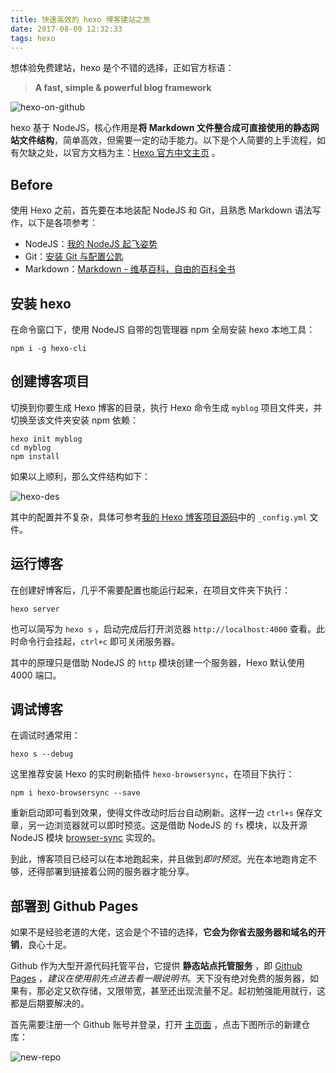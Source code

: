 ```yaml
---
title: 快速高效的 hexo 博客建站之旅 
date: 2017-08-09 12:32:33
tags: hexo
---
```


想体验免费建站，hexo 是个不错的选择，正如官方标语：

> **A fast, simple & powerful blog framework**

<!-- more -->

![hexo-on-github](hexo-on-github.png)

hexo 基于 NodeJS，核心作用是**将 Markdown 文件整合成可直接使用的静态网站文件结构**，简单高效，但需要一定的动手能力。以下是个人简要的上手流程，如有欠缺之处，以官方文档为主：[Hexo 官方中文主页](https://hexo.io/zh-cn/) 。

## Before

使用 Hexo 之前，首先要在本地装配 NodeJS 和 Git，且熟悉 Markdown 语法写作，以下是各项参考：

- NodeJS：[我的 NodeJS 起飞姿势](/2017/08/10/nodejs-run-first/)
- Git：[安装 Git 与配置公匙](/2017/08/10/git-run-first/)
- Markdown：[Markdown - 维基百科，自由的百科全书](https://zh.wikipedia.org/wiki/Markdown)

## 安装 hexo

在命令窗口下，使用 NodeJS 自带的包管理器 npm 全局安装 hexo 本地工具：

```shell
npm i -g hexo-cli
```

## 创建博客项目

切换到你要生成 Hexo 博客的目录，执行 Hexo 命令生成 `myblog` 项目文件夹，并切换至该文件夹安装 npm 依赖：

```shell
hexo init myblog
cd myblog
npm install
```

如果以上顺利，那么文件结构如下：

![hexo-des](hexo-des.png)

其中的配置并不复杂，具体可参考[我的 Hexo 博客项目源码](https://github.com/Aysnine/bnote)中的 `_config.yml` 文件。

## 运行博客

在创建好博客后，几乎不需要配置也能运行起来，在项目文件夹下执行：

```shell
hexo server
```

也可以简写为 `hexo s` ，启动完成后打开浏览器 `http://localhost:4000` 查看。此时命令行会挂起，`ctrl+c` 即可关闭服务器。

其中的原理只是借助 NodeJS 的 `http` 模块创建一个服务器，Hexo 默认使用 4000 端口。

## 调试博客

在调试时通常用：

```
hexo s --debug
```

这里推荐安装 Hexo 的实时刷新插件 `hexo-browsersync`，在项目下执行：

```
npm i hexo-browsersync --save
```

重新启动即可看到效果，使得文件改动时后台自动刷新。这样一边 `ctrl+s` 保存文章，另一边浏览器就可以即时预览。这是借助 NodeJS 的 `fs` 模块，以及开源 NodeJS 模块 [browser-sync](http://www.browsersync.cn/) 实现的。

到此，博客项目已经可以在本地跑起来，并且做到*即时预览*。光在本地跑肯定不够，还得部署到链接着公网的服务器才能分享。

## 部署到 Github Pages

如果不是经验老道的大佬，这会是个不错的选择，**它会为你省去服务器和域名的开销**，良心十足。

Github 作为大型开源代码托管平台，它提供 **静态站点托管服务** ，即 [Github Pages](https://help.github.com/articles/what-is-github-pages/) ，*建议在使用前先点进去看一眼说明书*。天下没有绝对免费的服务器，如果有，那必定又砍存储，又限带宽，甚至还出现流量不足。起初勉强能用就行，这都是后期要解决的。

首先需要注册一个 Github 账号并登录，打开 [主页面](https://github.com/) ，点击下图所示的新建仓库：

![new-repo](new-repo.png)

